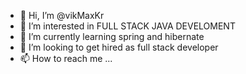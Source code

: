 - 👋 Hi, I’m @vikMaxKr
- 👀 I’m interested in FULL STACK JAVA DEVELOMENT
- 🌱 I’m currently learning spring and hibernate
- 💞️ I’m looking to get hired as full stack developer
- 📫 How to reach me ...

<!---
vikMaxKr/vikMaxKr is a ✨ special ✨ repository because its `README.md` (this file) appears on your GitHub profile.
You can click the Preview link to take a look at your changes.
--->
